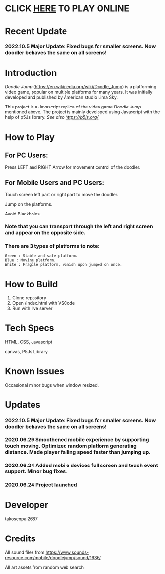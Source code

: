 # CLICK [HERE](https://takosenpai2687.github.io/doodle-jump/) TO PLAY ONLINE

# Recent Update

### 2022.10.5 Major Update: Fixed bugs for smaller screens. Now doodler behaves the same on all screens!

# Introduction

_Doodle Jump_ (https://en.wikipedia.org/wiki/Doodle_Jump) is a platforming video game, popular on multiple platforms for many years. It was initially developed and published by American studio Lima Sky.

This project is a Javascript replica of the video game _Doodle Jump_ mentioned above. The project is mainly developed using Javascript with the help of p5Js library. _See also https://p5js.org/_

# How to Play

## For PC Users:

Press LEFT and RIGHT Arrow for movement control of the doodler.

## For Mobile Users and PC Users:

Touch screen left part or right part to move the doodler.

Jump on the platforms.

Avoid Blackholes.

### Note that you can transport through the left and right screen and appear on the opposite side.

### There are 3 types of platforms to note:

    Green : Stable and safe platform.
    Blue : Moving platform.
    White : Fragile platform, vanish upon jumped on once.

# How to Build

1. Clone repository
2. Open /index.html with VSCode
3. Run with live server

# Tech Specs

HTML, CSS, Javascript

canvas, P5Js Library

# Known Issues

Occasional minor bugs when window resized.

# Updates

### 2022.10.5 Major Update: Fixed bugs for smaller screens. Now doodler behaves the same on all screens!

### 2020.06.29 Smoothened mobile experience by supporting touch moving. Optimized random platform generating distance. Made player falling speed faster than jumping up.

### 2020.06.24 Added mobile devices full screen and touch event support. Minor bug fixes.

### 2020.06.24 Project launched

# Developer

takosenpai2687

# Credits

All sound files from https://www.sounds-resource.com/mobile/doodlejump/sound/1636/

All art assets from random web search
